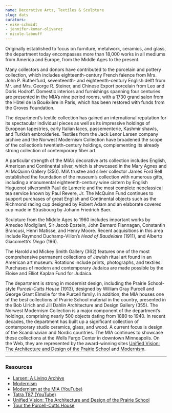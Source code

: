 ```yaml
---
name: Decorative Arts, Textiles & Sculpture
slug: dats
curators:
- eike-schmidt
- jennifer-komar-olivarez
- nicole-labouff
---
```


Originally established to focus on furniture, metalwork, ceramics, and glass, the department today encompasses more than 18,000 works in all mediums from America and Europe, from the Middle Ages to the present.

Many collectors and donors have contributed to the porcelain and pottery collection, which includes eighteenth-century French faience from Mrs. John P. Rutherfurd, seventeenth- and eighteenth-century English delft from Mr. and Mrs. George R. Steiner, and Chinese Export porcelain from Leo and Doris Hodroff. Domestic interiors and furnishings spanning four centuries are presented in the MIA’s nine period rooms, with a 1730 grand salon from the Hôtel de la Bouëxière in Paris, which has been restored with funds from the Groves Foundation.

The department’s textile collection has gained an international reputation for its spectacular individual pieces as well as its impressive holdings of European tapestries, early Italian laces, passementerie, Kashmir shawls, and Turkish embroideries. Textiles from the Jack Lenor Larsen company archive and the Norwest Modernism Collection have broadened the scope of the collection’s twentieth-century holdings, complementing its already strong collection of contemporary fiber art.

A particular strength of the MIA’s decorative arts collection includes English, American and Continental silver, which is showcased in the Mary Agnes and Al McQuinn Gallery (350). MIA trustee and silver collector James Ford Bell established the foundation of the museum’s collection with numerous gifts, including a monumental eighteenth-century wine cistern by English Huguenot silversmith Paul de Lamerie and the most complete neoclassical tea service known by Paul Revere, Jr. The McQuinn Fund continues to support purchases of great English and Continental objects such as the Richmond racing cup designed by Robert Adam and an elaborate covered cup made in Strasbourg by Johann Friedrich Baer.

Sculpture from the Middle Ages to 1960 includes important works by Amedeo Modigliani, Sir Jacob Epstein, John Bernard Flannagan, Constantin Brancusi, Henri Matisse, and Henry Moore. Recent acquisitions in this area include Raymond Duchamp-Villon’s <em>Head of Baudelaire</em> (1911), and Alberto Giacometti’s <em>Diego</em> (196).

The Harold and Mickey Smith Gallery (362) features one of the most comprehensive permanent collections of Jewish ritual art found in an American art museum. Rotations include prints, photographs, and textiles. Purchases of modern and contemporary Judaica are made possible by the Eloise and Elliot Kaplan Fund for Judaica.

The department is strong in modernist design, including the Prairie School-style <em>Purcell-Cutts House</em> (1913), designed by William Gray Purcell and George Grant Elmslie for the Purcell family. In addition, the MIA houses one of the best collections of Prairie School material in the country, presented in the Bob Ulrich and Jill Dahlin Architecture and Design Gallery (355). The Norwest Modernism Collection is a major component of the department’s holdings, comprising nearly 500 objects dating from 1880 to 1940. In recent decades, the department has built up a significant collection of contemporary studio ceramics, glass, and wood. A current focus is design of the Scandinavian and Nordic countries. The MIA continues to showcase these collections at the Wells Fargo Center in downtown Minneapolis. On the Web, they are represented by the award-winning sites <a href="http://http//www.artsmia.org/unified-vision/">Unified Vision: The Architecture and Design of the Prairie School</a> and <a href="http://www.artsmia.org/modernism/">Modernism</a>.

---

### Resources

* [Larsen: A Living Archive](http://www.artsmia.org/larsen)
* [Modernism](http://www.artsmia.org/modernism)
* [Modernism at the MIA (YouTube)](http://www.youtube.com/watch?v=xVjcyH72Vfo&feature=PlayList&p=2ABA33CF99416D39&index=0&playnext=1)
* [Tatra T87 (YouTube)](http://www.youtube.com/watch?v=cvSKFrMcVUE&feature=PlayList&p=2346A34E946C037F&index=0&playnext=1)
* [Unified Vision: The Architecture and Design of the Prairie School](http://www.artsmia.org/unified-vision)
* [Tour the Purcell-Cutts House](https://collections.artsmia.org/index.php?page=purcell-cutts#)
